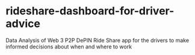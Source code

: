 # rideshare-dashboard-for-driver-advice
Data Analysis of Web 3 P2P DePIN Ride Share app for the drivers to make informed decisions about when and where to work
